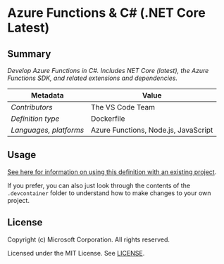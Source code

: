 # Azure Functions & C# (.NET Core Latest)

## Summary

*Develop Azure Functions in C#. Includes NET Core (latest), the Azure Functions SDK, and related extensions and dependencies.*

| Metadata | Value |  
|----------|-------|
| *Contributors* | The VS Code Team |
| *Definition type* | Dockerfile |
| *Languages, platforms* | Azure Functions, Node.js, JavaScript |

## Usage

[See here for information on using this definition with an existing project](https://aka.ms/vscode-remote/containers/getting-started/open).

If you prefer, you can also just look through the contents of the `.devcontainer` folder to understand how to make changes to your own project.

## License

Copyright (c) Microsoft Corporation. All rights reserved.

Licensed under the MIT License. See [LICENSE](https://github.com/Microsoft/vscode-dev-containers/blob/master/LICENSE).
